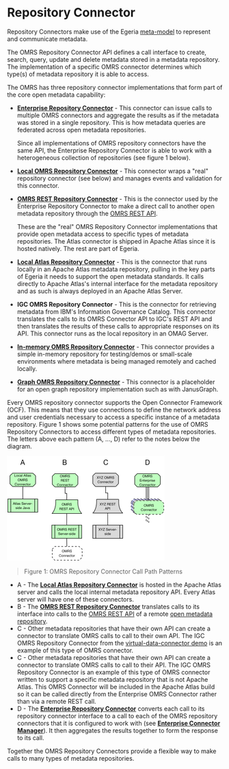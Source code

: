 <!-- SPDX-License-Identifier: Apache-2.0 -->

# Repository Connector

Repository Connectors make use of the Egeria [meta-model](../../metadata-meta-model.md) to represent and communicate metadata.

The OMRS Repository Connector API defines a call
interface to create, search, query, update and
delete metadata stored in a metadata repository.
The implementation of a specific OMRS connector
determines which type(s) of metadata repository it is able to access.

The OMRS has three repository connector implementations that form part of the core open metadata capability:

* **[Enterprise Repository Connector](../enterprise-repository-connector.md)** -
	This connector can issue calls to multiple OMRS connectors and aggregate the
results as if the metadata was stored in a single repository.
This is how metadata queries are federated across open metadata repositories.  

	Since all implementations of OMRS repository connectors have the same API,
the Enterprise Repository Connector is able to work with
a heterogeneous collection of repositories (see figure 1 below).

* **[Local OMRS Repository Connector](../local-repository-connector.md)** - 
This connector wraps a "real" repository connector (see below) and manages
events and validation for this connector.

* **[OMRS REST Repository Connector](../../../../adapters/open-connectors/repository-services-connectors/open-metadata-collection-store-connectors/omrs-rest-repository-connector)** -
	This is the connector used by the Enterprise Repository Connector to make
a direct call to another open metadata repository through
the [OMRS REST API](../omrs-rest-services.md). 

	These are the "real" OMRS Repository Connector implementations that provide open metadata access
to specific types of metadata repositories.
The Atlas connector is shipped in Apache Atlas since it is hosted natively.
The rest are part of Egeria.

* **[Local Atlas Repository Connector](https://issues.apache.org/jira/browse/ATLAS-1773)** -
This is the connector that runs locally in an Apache Atlas metadata repository, pulling in the key parts of
Egeria it needs to support the open metadata standards.
It calls directly to Apache Atlas's internal interface for the metadata repository
and as such is always deployed in an Apache Atlas Server.

* **IGC OMRS Repository Connector** -
This is the connector for retrieving metadata from IBM's Information Governance Catalog.
This connector translates the calls to its OMRS Connector API to IGC's REST API and
then translates the results of these calls to appropriate responses on its API.
This connector runs as the local repository in an OMAG Server.

* **[In-memory OMRS Repository Connector](../../../../adapters/open-connectors/repository-services-connectors/open-metadata-collection-store-connectors/inmemory-repository-connector)** -
This connector provides a simple in-memory repository for testing/demos or
small-scale environments where metadata is being managed remotely and cached locally.

* **[Graph OMRS Repository Connector](../../../../adapters/open-connectors/repository-services-connectors/open-metadata-collection-store-connectors/graph-repository-connector)** -
This connector is a placeholder for an open graph repository implementation such as
with JanusGraph.


Every OMRS repository connector supports the Open Connector Framework (OCF).
This means that they use connections to define the network address
and user credentials necessary to access a specific instance of a metadata repository.
Figure 1 shows some potential patterns for the use of OMRS Repository Connectors
to access different types of metadata repositories.
The letters above each pattern (A, ..., D) refer to the notes below the diagram.

![Figure 1: OMRS Repository Connector Call Path Patterns](repository-connector-call-paths.png)
> Figure 1: OMRS Repository Connector Call Path Patterns

* A - The **[Local Atlas Repository Connector](https://issues.apache.org/jira/browse/ATLAS-1773)**
is hosted in the Apache Atlas server and calls the local internal metadata repository API.
Every Atlas server will have one of these connectors.
* B	- The **[OMRS REST Repository Connector](../../../../adapters/open-connectors/repository-services-connectors/open-metadata-collection-store-connectors/omrs-rest-repository-connector)** 
translates calls to its interface into calls to the [OMRS REST API](../omrs-rest-services.md) of a remote [open metadata repository](../../open-metadata-repository.md).
* C - Other metadata repositories that have their own API can create a connector
to translate OMRS calls to call to their own API. The IGC OMRS Repository
Connector from the [virtual-data-connector demo](../../../../../open-metadata-resources/open-metadata-demos/virtual-data-connector) is an example of this type
of OMRS connector.
* C - Other metadata repositories that have their own API can create a connector to translate OMRS calls to call to their API.  The IGC OMRS Repository Connector is an example of this type of OMRS connector written to support a specific metadata repository that is not Apache Atlas.  This OMRS Connector will be included in the Apache Atlas build so it can be called directly from the Enterprise OMRS Connector rather than via a remote REST call.
* D - The **[Enterprise Repository Connector](../enterprise-repository-connector.md)** converts each
call to its repository connector interface to a call to each of the OMRS repository
connectors that it is configured to work with 
(see **[Enterprise Connector Manager](../enterprise-connector-manager.md)**).
It then aggregates the results together to form the response to its call.

Together the OMRS Repository Connectors provide a flexible way to make calls to many
types of metadata repositories.  

